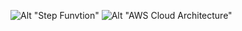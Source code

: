 ![Alt "Step Funvtion"](https://github.com/ak-699/visual-insight-generator/blob/source/stepfunctions_graph.png)
![Alt "AWS Cloud Architecture"](https://github.com/ak-699/visual-insight-generator/blob/source/vig-cc-arch-2.png)
